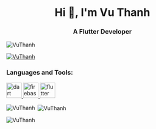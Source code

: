 <h1 align="center">Hi 👋, I'm Vu Thanh</h1>
<h3 align="center">A Flutter Developer</h3>

<p align="left"> <img src="https://komarev.com/ghpvc/?username=vqthanh1412489&label=Profile%20views&color=0e75b6&style=flat" alt="VuThanh" /> </p>




<p align="left"> <a href="https://github.com/ryo-ma/github-profile-trophy"><img src="https://github-profile-trophy.vercel.app/?username=vqthanh1412489" alt="VuThanh" /></a> </p>

<h3 align="left">Languages and Tools:</h3>
<p align="left"> <a href="https://dart.dev" target="_blank" rel="noreferrer"> <img src="https://www.vectorlogo.zone/logos/dartlang/dartlang-icon.svg" alt="dart" width="40" height="40"/> </a> <a href="https://firebase.google.com/" target="_blank" rel="noreferrer"> <img src="https://www.vectorlogo.zone/logos/firebase/firebase-icon.svg" alt="firebase" width="40" height="40"/> </a> <a href="https://flutter.dev" target="_blank" rel="noreferrer"> <img src="https://www.vectorlogo.zone/logos/flutterio/flutterio-icon.svg" alt="flutter" width="40" height="40"/> </a> <a href="https://git-scm.com/" target="_blank" rel="noreferrer"> </a> </p>

<p><img align="left" src="https://github-readme-stats.vercel.app/api/top-langs?username=vqthanh1412489&show_icons=true&locale=en&layout=compact" alt="VuThanh" /></p>

<p>&nbsp;<img align="center" src="https://github-readme-stats.vercel.app/api?username=vqthanh1412489&show_icons=true&locale=en" alt="VuThanh" /></p>

<p><img align="center" src="https://github-readme-streak-stats.herokuapp.com/?user=vqthanh1412489&" alt="VuThanh" /></p>
